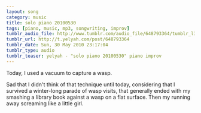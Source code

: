 ```yaml
---
layout: song
category: music
title: solo piano 20100530
tags: [piano, music, mp3, songwriting, improv]
tumblr_audio_file: http://www.tumblr.com/audio_file/648793364/tumblr_l39nwgr3oU1qzo4ep
tumblr_url: http://t.yelyah.com/post/648793364
tumblr_date: Sun, 30 May 2010 23:17:04
tumblr_type: audio
tumblr_teaser: yelyah - "solo piano 20100530" piano improv
---
```

Today, I used a vacuum to capture a wasp.

Sad that I didn't think of that technique until today, considering that I survived a winter-long parade of wasp visits, that generally ended with my smashing a library book against a wasp on a flat surface. Then my running away screaming like a little girl.
